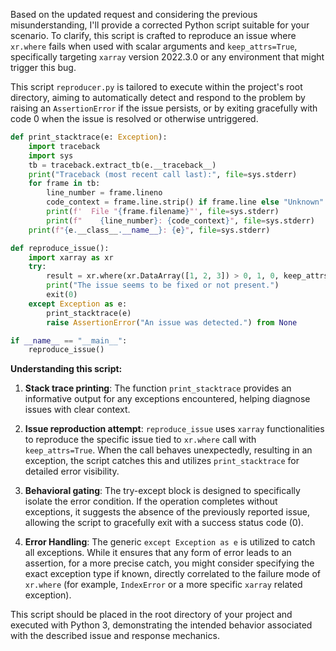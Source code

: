 Based on the updated request and considering the previous misunderstanding, I'll provide a corrected Python script suitable for your scenario. To clarify, this script is crafted to reproduce an issue where `xr.where` fails when used with scalar arguments and `keep_attrs=True`, specifically targeting `xarray` version 2022.3.0 or any environment that might trigger this bug.

This script `reproducer.py` is tailored to execute within the project's root directory, aiming to automatically detect and respond to the problem by raising an `AssertionError` if the issue persists, or by exiting gracefully with code 0 when the issue is resolved or otherwise untriggered.

```python
def print_stacktrace(e: Exception):
    import traceback
    import sys
    tb = traceback.extract_tb(e.__traceback__)
    print("Traceback (most recent call last):", file=sys.stderr)
    for frame in tb:
        line_number = frame.lineno
        code_context = frame.line.strip() if frame.line else "Unknown"
        print(f'  File "{frame.filename}"', file=sys.stderr)
        print(f"    {line_number}: {code_context}", file=sys.stderr)
    print(f"{e.__class__.__name__}: {e}", file=sys.stderr)

def reproduce_issue():
    import xarray as xr
    try:
        result = xr.where(xr.DataArray([1, 2, 3]) > 0, 1, 0, keep_attrs=True)
        print("The issue seems to be fixed or not present.")
        exit(0)
    except Exception as e:
        print_stacktrace(e)
        raise AssertionError("An issue was detected.") from None

if __name__ == "__main__":
    reproduce_issue()
```

**Understanding this script:**

1. **Stack trace printing**: The function `print_stacktrace` provides an informative output for any exceptions encountered, helping diagnose issues with clear context.

2. **Issue reproduction attempt**: `reproduce_issue` uses `xarray` functionalities to reproduce the specific issue tied to `xr.where` call with `keep_attrs=True`. When the call behaves unexpectedly, resulting in an exception, the script catches this and utilizes `print_stacktrace` for detailed error visibility.

3. **Behavioral gating**: The try-except block is designed to specifically isolate the error condition. If the operation completes without exceptions, it suggests the absence of the previously reported issue, allowing the script to gracefully exit with a success status code (0).

4. **Error Handling**: The generic `except Exception as e` is utilized to catch all exceptions. While it ensures that any form of error leads to an assertion, for a more precise catch, you might consider specifying the exact exception type if known, directly correlated to the failure mode of `xr.where` (for example, `IndexError` or a more specific `xarray` related exception).

This script should be placed in the root directory of your project and executed with Python 3, demonstrating the intended behavior associated with the described issue and response mechanics.